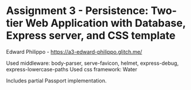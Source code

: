 Assignment 3 - Persistence: Two-tier Web Application with Database, Express server, and CSS template
===

Edward Philippo - https://a3-edward-philippo.glitch.me/

Used middleware: body-parser, serve-favicon, helmet, express-debug, express-lowercase-paths
Used css framework: Water

Includes partial Passport implementation.